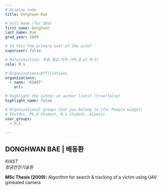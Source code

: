 ```yaml
---
# Display name
title: Donghwan Bae

# Full Name (for SEO)
first_name: Donghwan
last_name: Bae
grad_year: 2009

# Is this the primary user of the site?
superuser: false

# Role/position: 최종 졸업 학위 (Ph.D or M.S)
role: M.S

# Organizations/Affiliations
organizations:
  - name: 'KIAST'
    url: 

# Highlight the author in author lists? (true/false)
highlight_name: false

# Organizational groups that you belong to (for People widget)
# Postdoc, Ph.D Student, M.S Student, Alumini
user_groups: 
  - M.S

---
```


<!----- 이름" **별표2개 사이에 적을것** ----->

## **DONGHWAN BAE | 배동환** 

<!----- 현재 직위/직장: *별표 사이에 적을것*----->

*KIAST*</br>
*항공안전기술원*</br>

<!----- 학위논문 및 졸업연도(박사): 없으면 삭제----->



<!----- 학위논문 및 졸업연도(석사): 없으면 삭제----->

**MSc Thesis (2009):** Algorithm for search & tracking of a victim using UAV gimbaled camera

<!-----  Biography: 없으면 아래 공란----> </br> 



<!------------------------------------>
</br> 
